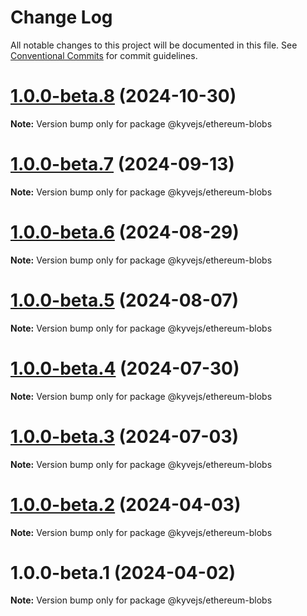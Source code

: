 # Change Log

All notable changes to this project will be documented in this file.
See [Conventional Commits](https://conventionalcommits.org) for commit guidelines.

# [1.0.0-beta.8](https://github.com/KYVENetwork/kyvejs/compare/@kyvejs/ethereum-blobs@1.0.0-beta.7...@kyvejs/ethereum-blobs@1.0.0-beta.8) (2024-10-30)

**Note:** Version bump only for package @kyvejs/ethereum-blobs

# [1.0.0-beta.7](https://github.com/KYVENetwork/kyvejs/compare/@kyvejs/ethereum-blobs@1.0.0-beta.6...@kyvejs/ethereum-blobs@1.0.0-beta.7) (2024-09-13)

**Note:** Version bump only for package @kyvejs/ethereum-blobs

# [1.0.0-beta.6](https://github.com/KYVENetwork/kyvejs/compare/@kyvejs/ethereum-blobs@1.0.0-beta.5...@kyvejs/ethereum-blobs@1.0.0-beta.6) (2024-08-29)

**Note:** Version bump only for package @kyvejs/ethereum-blobs

# [1.0.0-beta.5](https://github.com/KYVENetwork/kyvejs/compare/@kyvejs/ethereum-blobs@1.0.0-beta.4...@kyvejs/ethereum-blobs@1.0.0-beta.5) (2024-08-07)

**Note:** Version bump only for package @kyvejs/ethereum-blobs

# [1.0.0-beta.4](https://github.com/KYVENetwork/kyvejs/compare/@kyvejs/ethereum-blobs@1.0.0-beta.3...@kyvejs/ethereum-blobs@1.0.0-beta.4) (2024-07-30)

**Note:** Version bump only for package @kyvejs/ethereum-blobs

# [1.0.0-beta.3](https://github.com/KYVENetwork/kyvejs/compare/@kyvejs/ethereum-blobs@1.0.0-beta.2...@kyvejs/ethereum-blobs@1.0.0-beta.3) (2024-07-03)

**Note:** Version bump only for package @kyvejs/ethereum-blobs

# [1.0.0-beta.2](https://github.com/KYVENetwork/kyvejs/compare/@kyvejs/ethereum-blobs@1.0.0-beta.1...@kyvejs/ethereum-blobs@1.0.0-beta.2) (2024-04-03)

**Note:** Version bump only for package @kyvejs/ethereum-blobs

# 1.0.0-beta.1 (2024-04-02)

**Note:** Version bump only for package @kyvejs/ethereum-blobs

